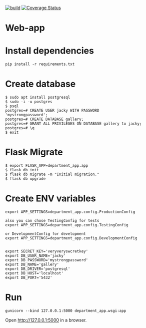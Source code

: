 [![build](https://github.com/awilliamson1889/web-app/actions/workflows/build.yml/badge.svg)](https://github.com/awilliamson1889/web-app/actions/workflows/build.yml)
[![Coverage Status](https://coveralls.io/repos/github/awilliamson1889/web-app/badge.svg?branch=create-db)](https://coveralls.io/github/awilliamson1889/web-app?branch=create-db)

# Web-app
# Install dependencies
```{bash}
pip install -r requirements.txt
```
# Create database
```{bash}
$ sudo apt install postgresql
$ sudo -i -u postgres
$ psql
postgres=# CREATE USER jacky WITH PASSWORD 
'mystrongpassword';
postgres=# CREATE DATABASE gallery;
postgres=# GRANT ALL PRIVILEGES ON DATABASE gallery to jacky;
postgres=# \q
$ exit
```
# Flask Migrate
```{bash}
$ export FLASK_APP=department_app.app
$ flask db init
$ flask db migrate -m "Initial migration."
$ flask db upgrade
```

# Create ENV variables
```{bash}
export APP_SETTINGS=department_app.config.ProductionConfig

also you can chose TestingConfig for tests
export APP_SETTINGS=department_app.config.TestingConfig

or DevelopmentConfig for development
export APP_SETTINGS=department_app.config.DevelopmentConfig


export SECRET_KEY='veryveryswcretkey'
export DB_USER_NAME='jacky'
export DB_PASSWORD='mystrongpassword'
export DB_NAME='gallery'
export DB_DRIVER='postgresql'
export DB_HOST='localhost'
export DB_PORT='5432'
```

# Run

```{bash}
gunicorn --bind 127.0.0.1:5000 department_app.wsgi:app
```

Open http://127.0.0.1:5000 in a browser.
